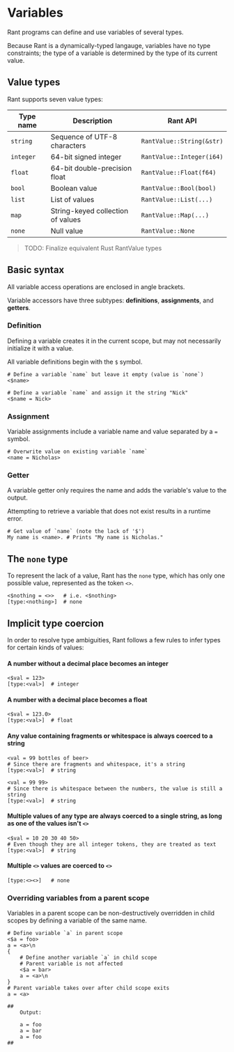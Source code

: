 # Variables

Rant programs can define and use variables of several types.

Because Rant is a dynamically-typed langauge, variables have no type constraints; the type of a variable is determined by the type of its current value.

## Value types

Rant supports seven value types:

|Type name|Description|Rant API|
|---------|-----------|--------|
|`string`|Sequence of UTF-8 characters|`RantValue::String(&str)`|
|`integer`|64-bit signed integer|`RantValue::Integer(i64)`|
|`float`|64-bit double-precision float|`RantValue::Float(f64)`|
|`bool`|Boolean value|`RantValue::Bool(bool)`|
|`list`|List of values|`RantValue::List(...)`|
|`map`|String-keyed collection of values|`RantValue::Map(...)`||
|`none`|Null value|`RantValue::None`|

> TODO: Finalize equivalent Rust RantValue types

## Basic syntax

All variable access operations are enclosed in angle brackets.

Variable accessors have three subtypes: **definitions**, **assignments**, and **getters**.

### Definition

Defining a variable creates it in the current scope, but may not necessarily initialize it with a value.

All variable definitions begin with the `$` symbol.

```rant
# Define a variable `name` but leave it empty (value is `none`)
<$name>

# Define a variable `name` and assign it the string "Nick"
<$name = Nick>
```

### Assignment

Variable assignments include a variable name and value separated by a `=` symbol.

```rant
# Overwrite value on existing variable `name`
<name = Nicholas>
```

### Getter

A variable getter only requires the name and adds the variable's value to the output.

Attempting to retrieve a variable that does not exist results in a runtime error.

```rant
# Get value of `name` (note the lack of '$')
My name is <name>. # Prints "My name is Nicholas."
```


## The `none` type

To represent the lack of a value, Rant has the `none` type, which has only one possible value, represented as the token `<>`.

```rant
<$nothing = <>>   # i.e. <$nothing>
[type:<nothing>]  # none
```

## Implicit type coercion

In order to resolve type ambiguities, Rant follows a few rules to infer types for certain kinds of values:

#### A number without a decimal place becomes an integer

```rant
<$val = 123>
[type:<val>]  # integer
```

#### A number with a decimal place becomes a float

```rant
<$val = 123.0>
[type:<val>]  # float
```

#### Any value containing fragments or whitespace is always coerced to a string

```rant
<val = 99 bottles of beer>
# Since there are fragments and whitespace, it's a string
[type:<val>]  # string

<val = 99 99>
# Since there is whitespace between the numbers, the value is still a string
[type:<val>]  # string
```

#### Multiple values of any type are always coerced to a single string, as long as one of the values isn't `<>`
```rant
<$val = 10 20 30 40 50>
# Even though they are all integer tokens, they are treated as text
[type:<val>]  # string
```

#### Multiple `<>` values are coerced to `<>`
```rant
[type:<><>]   # none
```


### Overriding variables from a parent scope

Variables in a parent scope can be non-destructively overridden in child scopes by defining a variable of the same name.

```rant
# Define variable `a` in parent scope
<$a = foo>
a = <a>\n
{
    # Define another variable `a` in child scope
    # Parent variable is not affected
    <$a = bar>
    a = <a>\n
}
# Parent variable takes over after child scope exits
a = <a>

##
    Output:

    a = foo
    a = bar
    a = foo
##
```